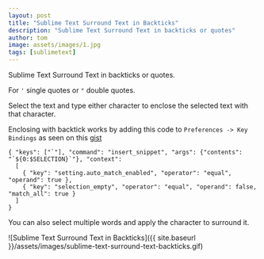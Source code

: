 ```yaml
---
layout: post
title: "Sublime Text Surround Text in Backticks"
description: "Sublime Text Surround Text in backticks or quotes"
author: tom
image: assets/images/1.jpg
tags: [sublimetext]
---
```


Sublime Text Surround Text in backticks or quotes.

For `'` single quotes or `"` double quotes.

Select the text and type either character to enclose the selected text with that character.

Enclosing with backtick works by adding this code to `Preferences -> Key Bindings` as seen on this [gist](https://gist.github.com/yuanqing/87bceacedde4dbd96fab)


    { "keys": ["`"], "command": "insert_snippet", "args": {"contents": "`${0:$SELECTION}`"}, "context":
      [
        { "key": "setting.auto_match_enabled", "operator": "equal", "operand": true },
        { "key": "selection_empty", "operator": "equal", "operand": false, "match_all": true }
      ]
    }

You can also select multiple words and apply the character to surround it.

![Sublime Text Surround Text in Backticks]({{ site.baseurl }}/assets/images/sublime-text-surround-text-backticks.gif)